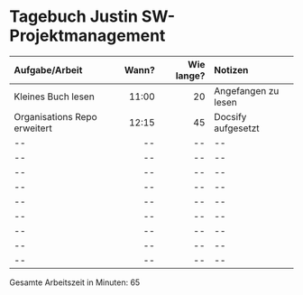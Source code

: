 # Tagebuch Justin SW-Projektmanagement


| Aufgabe/Arbeit   |      Wann?     |  Wie lange? | Notizen |
|:-----------------|---------------:|------------:|:--------|
| Kleines Buch lesen | 11:00             | 20          | Angefangen zu lesen      |
| Organisations Repo erweitert               | 12:15              | 45          | Docsify aufgesetzt      |
| --               | --             | --          | --      |
| --               | --             | --          | --      |
| --               | --             | --          | --      |
| --               | --             | --          | --      |
| --               | --             | --          | --      |
| --               | --             | --          | --      |
| --               | --             | --          | --      |
| --               | --             | --          | --      |
| --               | --             | --          | --      |

Gesamte Arbeitszeit in Minuten: 65